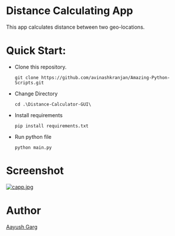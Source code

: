 # Distance Calculating App
This app calculates distance between two geo-locations.

# Quick Start:
- Clone this repository.

      git clone https://github.com/avinashkranjan/Amazing-Python-Scripts.git
      
- Change Directory

      cd .\Distance-Calculator-GUI\
      
- Install requirements

      pip install requirements.txt
      
- Run python file

      python main.py
      
# Screenshot

[![capp.jpg](https://i.postimg.cc/QtqDWCSL/capp.jpg)](https://postimg.cc/dkDpbqzn)

# Author
[Aayush Garg](https://github.com/Aayush-hub)
